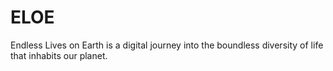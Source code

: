 # ELOE
Endless Lives on Earth is a digital journey into the boundless diversity of life that inhabits our planet.
